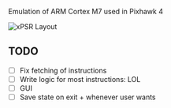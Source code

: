 Emulation of ARM Cortex M7 used in Pixhawk 4

![xPSR Layout](https://documentation-service.arm.com/static/5f8fedcbf86e16515cdbf340)

## TODO
- [ ] Fix fetching of instructions
- [ ] Write logic for most instructions: LOL
- [ ] GUI
- [ ] Save state on exit + whenever user wants